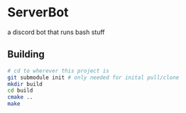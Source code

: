 # ServerBot
a discord bot that runs bash stuff 

## Building
```bash
# cd to wherever this project is
git submodule init # only needed for inital pull/clone
mkdir build
cd build
cmake ..
make
```

